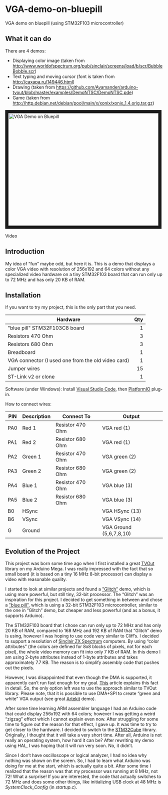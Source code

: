 # VGA-demo-on-bluepill
VGA demo on bluepill (using STM32F103 microcontroller)

## What it can do
There are 4 demos:
* Displaying color image (taken from http://www.worldofspectrum.org/pub/sinclair/screens/load/b/scr/BubbleBobble.scr)
* Text typing and moving cursor (font is taken from http://caxapa.ru/149446.html)
* Drawing (taken from https://github.com/Avamander/arduino-tvout/blob/master/examples/DemoNTSC/DemoNTSC.pde)
* Game (taken from http://http.debian.net/debian/pool/main/x/xonix/xonix_1.4.orig.tar.gz)

<a href="http://www.youtube.com/watch?feature=player_embedded&v=97oakB1NX68
" target="_blank"><img src="http://img.youtube.com/vi/97oakB1NX68/0.jpg" 
alt="VGA Demo on Bluepill" width="480" height="360" border="10" /></a>

Video

## Introduction
My idea of “fun” maybe odd, but here it is. This is a demo that displays a color VGA video with resolution of 256x192 and 64 colors without any specialized video hardware on a tiny STM32F103 board that can run only up to 72 MHz and has only 20 KB of RAM.

## Installation
If you want to try my project, this is the only part that you need.

| Hardware      |    Qty|
| ------------- | -----:|
| "blue pill" STM32F103C8 board | 1
| Resistors 470 Ohm | 3
| Resistors 680 Ohm | 3
| Breadboard | 1
| VGA connector (I used one from the old video card) | 1
| Jumper wires | 15
| ST-Link v2 or clone | 1

Software (under Windows): Install [Visual Studio Code](https://code.visualstudio.com/), then [PlatformIO](http://docs.platformio.org/en/latest/ide/vscode.html) plug-in.

How to connect wires:

| PIN | Description | Connect To | Output |
| --- | ----------- | ---------- | ------ |
| PA0 | Red 1 | Resistor 470 Ohm | VGA red (1)
| PA1 | Red 2 | Resistor 680 Ohm | VGA red (1)
| PA2 | Green 1 | Resistor 470 Ohm | VGA green (2)
| PA3 | Green 2 | Resistor 680 Ohm | VGA green (2)
| PA4 | Blue 1 | Resistor 470 Ohm | VGA blue (3)
| PA5 | Blue 2 | Resistor 680 Ohm | VGA blue (3)
| B0 | HSync | | VGA HSync (13)
| B6 | VSync | | VGA VSync (14)
| G | Ground | | VGA Ground (5,6,7,8,10)

## Evolution of the Project
This project was born some time ago when I first installed a great [TVOut](https://playground.arduino.cc/Main/TVout) library on my Arduino Mega. I was really impressed with the fact that so small board (it is based on a tiny 16 MHz 8-bit processor) can display a video with reasonable quality.

I started to look at similar projects and found a ["Glitch"](http://cliffle.com/project/glitch-demo/) demo, which is using more powerful, but still tiny, 32-bit processor. The “Glitch” was an inspiration for this project. I decided to get something in between and chose a ["blue pill"](http://wiki.stm32duino.com/index.php?title=Blue_Pill), which is using a 32-bit STM32F103 microcontroller, similar to the one in “Glitch” demo, but cheaper and less powerful (and as a bonus, it supports Arduino).

The STM32F103 board that I chose can run only up to 72 MHz and has only 20 KB of RAM, compared to 168 MHz and 192 KB of RAM that “Glitch” demo is using, however I was hoping to use code very similar to Cliff’s. I decided to support a resolution of [Sinclair ZX Spectrum](https://en.wikipedia.org/wiki/ZX_Spectrum_graphic_modes) computers. By using “color attributes” (the colors are defined for 8x8 blocks of pixels, not for each pixel), the whole video memory can fit into only 7 KB of RAM. In this demo I am using 2-byte attributes instead of 1-byte attributes and takes approximately 7.7 KB. The reason is to simplify assembly code that pushes out the pixels.

However, I was disappointed that even though the DMA is supported, it apparently can’t run fast enough for my goal. [This](https://vjordan.info/log/fpga/stm32-bare-metal-start-up-and-real-bit-banging-speed.html) article explains this fact in detail. So, the only option left was to use the approach similar to TVOut library. Please note, that it is possible to use DMA+SPI to create “green and white” VGA output (see great [Artekit](https://www.artekit.eu/vga-output-using-a-36-pin-stm32/) demo).

After some time learning ARM assembler language I had an Arduino code that could display 256x192 with 64 colors; however I was getting a weird “zigzag” effect which I cannot explain even now. After struggling for some time to figure out the reason for that effect, I gave up. It was time to try to get closer to the hardware. 
I decided to switch to the [STM32Cube](http://www.st.com/en/embedded-software/stm32cubef1.html) library. Originally, I thought that it will take a very short time. After all, Arduino is not really an operating system, how hard it can be? After rewriting my demo using HAL, I was hoping that it will run very soon. No, it didn’t.

Since I don’t have oscilloscope or logical analyzer, I had no idea why nothing was shown on the screen. So, I had to learn what Arduino was doing for me at the start, which is actually quite a bit. After some time I realized that the reason was that my processor was running at 8 MHz, not 72! What a surprise! If you are interested, the code that actually switches to 72 MHz and does some other things, like initializing USB clock at 48 MHz is *SystemClock_Config* (in *startup.c*).
